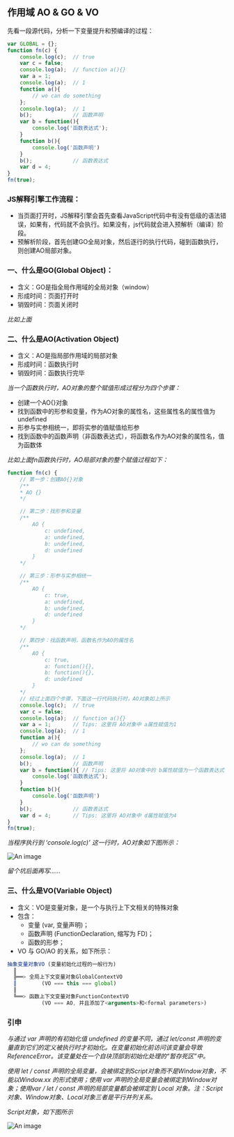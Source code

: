 ## 作用域 AO & GO & VO

先看一段源代码，分析一下变量提升和预编译的过程：
```js
var GLOBAL = {};
function fn(c) {
    console.log(c);  // true
    var c = false;
    console.log(a);  // function a(){}
    var a = 1;
    console.log(a);  // 1
    function a(){
        // wo can do something
    };
    console.log(a);  // 1
    b();             // 函数声明
    var b = function(){
        console.log('函数表达式');
    }
    function b(){    
        console.log('函数声明')
    }
    b();             // 函数表达式
    var d = 4;
}
fn(true);
```

### JS解释引擎工作流程：
- 当页面打开时，JS解释引擎会首先查看JavaScript代码中有没有低级的语法错误，如果有，代码就不会执行。如果没有，js代码就会进入预解析（编译）阶段。
- 预解析阶段，首先创建GO全局对象，然后逐行的执行代码，碰到函数执行，则创建AO局部对象。

### 一、什么是GO(Global Object)：
- 含义：GO是指全局作用域的全局对象（window）
- 形成时间：页面打开时
- 销毁时间：页面关闭时

*比如上面*

### 二、什么是AO(Activation Object)
- 含义：AO是指局部作用域的局部对象
- 形成时间：函数执行时
- 销毁时间：函数执行完毕

*当一个函数执行时，AO对象的整个赋值形成过程分为四个步骤：*
- 创建一个AO{}对象
- 找到函数中的形参和变量，作为AO对象的属性名，这些属性名的属性值为undefined
- 形参与实参相统一，即将实参的值赋值给形参
- 找到函数中的函数声明（非函数表达式），将函数名作为AO对象的属性名，值为函数体

*比如上面fn函数执行时，AO局部对象的整个赋值过程如下：*
```js
function fn(c) {
    // 第一步：创建AO{}对象
    /**
    * AO {}
    */

    // 第二步：找形参和变量
    /**
        AO {
            c: undefined,
            a: undefined,
            b: undefined,
            d: undefined
        }
    */

    // 第三步：形参与实参相统一
    /**
        AO {
            c: true,
            a: undefined,
            b: undefined,
            d: undefined
        }
    */

    // 第四步：找函数声明，函数名作为AO的属性名
    /**
        AO {
            c: true,
            a: function(){},
            b: function(){},
            d: undefined
        }
    */
    // 经过上面四个步骤，下面这一行代码执行时，AO对象如上所示
    console.log(c);  // true
    var c = false;
    console.log(a);  // function a(){}
    var a = 1;       // Tips: 这里将 AO对象中 a属性赋值为1
    console.log(a);  // 1
    function a(){
        // wo can do something
    };
    console.log(a);  // 1
    b();             // 函数声明
    var b = function(){ // Tips: 这里将 AO对象中的 b属性赋值为一个函数表达式
        console.log('函数表达式');
    }
    function b(){    
        console.log('函数声明')
    }
    b();             // 函数表达式
    var d = 4;       // Tips: 这里将 AO对象中 d属性赋值为4
}
fn(true);
```
*当程序执行到 ‘console.log(c)’ 这一行时，AO对象如下图所示：*

![An image](~@/scope.png)

*留个坑后面再写......*

### 三、什么是VO(Variable Object)
- 含义：VO是变量对象，是一个与执行上下文相关的特殊对象
- 包含：
    - 变量 (var, 变量声明)；
    - 函数声明 (FunctionDeclaration, 缩写为 FD)；
    - 函数的形参；
- VO 与 GO/AO 的关系，如下所示：
```js
抽象变量对象VO (变量初始化过程的一般行为)
  ║
  ╠══> 全局上下文变量对象GlobalContextVO
  ║        (VO === this === global)
  ║
  ╚══> 函数上下文变量对象FunctionContextVO
           (VO === AO, 并且添加了<arguments>和<formal parameters>)
```

### 引申
*与通过  var 声明的有初始化值 undefined 的变量不同，通过 let/const 声明的变量直到它们的定义被执行时才初始化。在变量初始化前访问该变量会导致 ReferenceError。该变量处在一个自块顶部到初始化处理的“暂存死区”中。*

*使用 let / const 声明的全局变量，会被绑定到Script对象而不是Window对象，不能以Window.xx 的形式使用；使用 var 声明的全局变量会被绑定到Window对象；使用var / let / const 声明的局部变量都会被绑定到 Local 对象。注：Script对象、Window对象、Local对象三者是平行并列关系。*

*Script对象，如下图所示*

![An image](~@/scope2.png)

